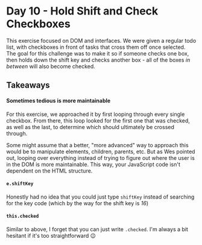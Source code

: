 # Day 10 - Hold Shift and Check Checkboxes
This exercise focused on DOM and interfaces. We were given a regular todo list, with checkboxes in front of tasks that cross them off once selected. The goal for this challenge was to make it so if someone checks one box, then holds down the shift key and checks another box - all of the boxes _in between_ will also become checked.

## Takeaways

#### Sometimes tedious is more maintainable
For this exercise, we approached it by first looping through every single checkbox. From there, this loop looked for the first one that was checked, as well as the last, to determine which should ultimately be crossed through.

Some might assume that a better, "more advanced" way to approach this would be to manipulate elements, children, parents, etc. But as Wes pointed out, looping over everything instead of trying to figure out where the user is in the DOM is more maintainable. This way, your JavaScript code isn't dependent on the HTML structure.

#### `e.shiftKey`
Honestly had no idea that you could just type `shiftKey` instead of searching for the key code (which by the way for the shift key is _16_)

#### `this.checked`
Similar to above, I forget that you can just write `.checked`. I'm always a bit hesitant if it's too straightforward :wink:
